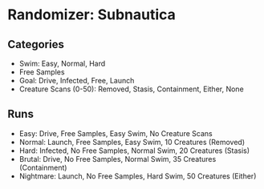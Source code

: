 # Randomizer: Subnautica
## Categories
- Swim: Easy, Normal, Hard
- Free Samples
- Goal: Drive, Infected, Free, Launch
- Creature Scans (0-50): Removed, Stasis, Containment, Either, None

## Runs
- Easy: Drive, Free Samples, Easy Swim, No Creature Scans
- Normal: Launch, Free Samples, Easy Swim, 10 Creatures (Removed)
- Hard: Infected, No Free Samples, Normal Swim, 20 Creatures (Stasis)
- Brutal: Drive, No Free Samples, Normal Swim, 35 Creatures (Containment)
- Nightmare: Launch, No Free Samples, Hard Swim, 50 Creatures (Either)
